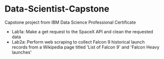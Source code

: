 # Data-Scientist-Capstone
Capstone project from IBM Data Science Professional Certificate

- Lab1a: Make a get request to the SpaceX API and clean the requested data
- Lab2a: Perform web scraping to collect Falcon 9 historical launch records from a Wikipedia page titled 'List of Falcon 9' and 'Falcon Heavy launches'
